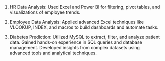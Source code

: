 1. HR Data Analysis: Used Excel and Power BI for filtering, pivot tables, and visualizations of employee trends.
   
2. Employee Data Analysis: Applied advanced Excel techniques like VLOOKUP, INDEX, and macros to build
dashboards and automate tasks.

3. Diabetes Prediction: Utilized MySQL to extract, filter, and analyze patient data.
Gained hands-on experience in SQL queries and database management.
Developed insights from complex datasets using advanced tools and analytical techniques.
